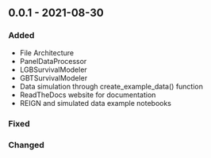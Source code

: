 ## 0.0.1 - 2021-08-30

### Added

- File Architecture
- PanelDataProcessor
- LGBSurvivalModeler
- GBTSurvivalModeler
- Data simulation through create_example_data() function
- ReadTheDocs website for documentation
- REIGN and simulated data example notebooks

### Fixed



### Changed

